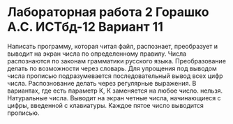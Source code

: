 # Лабораторная работа 2 Горашко А.С. ИСТбд-12 Вариант 11
Написать программу, которая читая файл, распознает, преобразует и выводит на экран числа по определенному правилу. Числа распознаются по законам грамматики русского языка. Преобразование делать по возможности через словарь. Для упрощения под выводом числа прописью подразумевается последовательный вывод всех цифр числа. Распознование делать через регулярные выражения. В вариантах, где есть параметр К, К заменяется на любое число.
нельзя.
Натуральные числа. Выводит на экран четные числа, начинающиеся с цифры, введенной с клавиатуры. Каждое пятое число выводится прописью.
